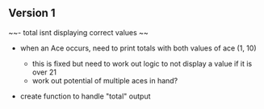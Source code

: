 ## Version 1
~~- total isnt displaying correct values ~~
- when an Ace occurs, need to print totals with both values of ace (1, 10)
    - this is fixed but need to work out logic to not display a value if it is over 21 
    - work out potential of multiple aces in hand?

- create function to handle "total" output
